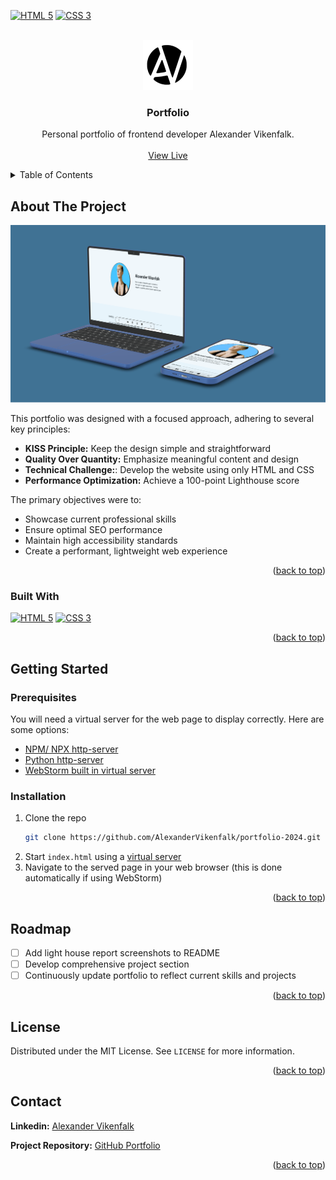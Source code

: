 [![HTML 5][html5-shield]][html5-url]
[![CSS 3][css3-shield]][css3-url]

<a id="readme-top"></a>

<!-- PROJECT LOGO -->
<br />
<div align="center">
  <a href="https://github.com/AlexanderVikenfalk/portfolio-2024">
    <img src="assets/images/logo.png" alt="Logo" width="80" height="80">
  </a>

<h3 align="center">Portfolio</h3>

  <p align="center">
   Personal portfolio of frontend developer Alexander Vikenfalk.
    <br />
    <br />
    <a href="https://vikenfalk.com/">View Live</a>
  </p>
</div>



<!-- TABLE OF CONTENTS -->
<details>
  <summary>Table of Contents</summary>
  <ol>
    <li>
      <a href="#about-the-project">About The Project</a>
      <ul>
        <li><a href="#built-with">Built With</a></li>
      </ul>
    </li>
    <li>
      <a href="#getting-started">Getting Started</a>
      <ul>
        <li><a href="#prerequisites">Prerequisites</a></li>
        <li><a href="#installation">Installation</a></li>
      </ul>
    </li>
    <li><a href="#roadmap">Roadmap</a></li>
    <li><a href="#license">License</a></li>
    <li><a href="#contact">Contact</a></li>
  </ol>
</details>



<!-- ABOUT THE PROJECT -->

## About The Project

<a href="https://vikenfalk.com/">
<img src="assets/images/preview.png" alt="Portfolio mockups on desktop and smartphone devices ">
</a>

This portfolio was designed with a focused approach, adhering to several key principles:

* **KISS Principle:** Keep the design simple and straightforward
* **Quality Over Quantity:** Emphasize meaningful content and design
* **Technical Challenge:**: Develop the website using only HTML and CSS
* **Performance Optimization:** Achieve a 100-point Lighthouse score

The primary objectives were to:

* Showcase current professional skills
* Ensure optimal SEO performance
* Maintain high accessibility standards
* Create a performant, lightweight web experience

<p align="right">(<a href="#readme-top">back to top</a>)</p>

### Built With

[![HTML 5][html5-shield]][html5-url]
[![CSS 3][css3-shield]][css3-url]

<p align="right">(<a href="#readme-top">back to top</a>)</p>

## Getting Started

### Prerequisites

You will need a virtual server for the web page to display correctly. Here are some options:

* [NPM/ NPX http-server](https://www.npmjs.com/package/http-server)
* [Python http-server](https://developer.mozilla.org/en-US/docs/Learn/Common_questions/Tools_and_setup/set_up_a_local_testing_server#using_python)
* [WebStorm built in virtual server](https://www.jetbrains.com/help/webstorm/editing-html-files.html#ws_html_preview_output)

### Installation

1. Clone the repo
   ```sh
   git clone https://github.com/AlexanderVikenfalk/portfolio-2024.git
   ```
2. Start ```index.html``` using a <a href="#Prerequisites">virtual server</a>
3. Navigate to the served page in your web browser (this is done automatically if using
   WebStorm)

<p align="right">(<a href="#readme-top">back to top</a>)</p>

## Roadmap

- [ ] Add light house report screenshots to README
- [ ] Develop comprehensive project section
- [ ] Continuously update portfolio to reflect current skills and projects

<p align="right">(<a href="#readme-top">back to top</a>)</p>

## License

Distributed under the MIT License. See `LICENSE` for more information.

<p align="right">(<a href="#readme-top">back to top</a>)</p>

## Contact

**Linkedin:** [Alexander Vikenfalk](https://www.linkedin.com/in/alexander-vikenfalk/)

**Project Repository:** [GitHub Portfolio](https://github.com/AlexanderVikenfalk/portfolio-2024)


<p align="right">(<a href="#readme-top">back to top</a>)</p>


[license-shield]: https://img.shields.io/github/license/AlexanderVikenfalk/portfolio-2024.svg?style=for-the-badge

[license-url]: https://github.com/AlexanderVikenfalk/portfolio-2024/blob/main/LICENSE

[product-screenshot]: images/screenshot.png

[html5-url]: https://www.w3.org/html/

[html5-shield]: https://img.shields.io/badge/html5-%23E34F26.svg?style=for-the-badge&logo=html5&logoColor=white

[css3-url]: https://www.w3.org/Style/CSS/Overview.en.html

[css3-shield]: https://img.shields.io/badge/css3-%231572B6.svg?style=for-the-badge&logo=css3&logoColor=white
